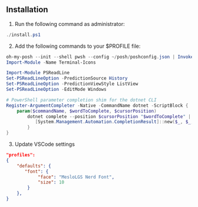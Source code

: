 

## Installation
1. Run the following command as administrator:
``` powershell
./install.ps1
```

2. Add the following commands to your $PROFILE file:
``` powershell
oh-my-posh --init --shell pwsh --config ~/posh/poshconfig.json | Invoke-Expression
Import-Module -Name Terminal-Icons

Import-Module PSReadLine
Set-PSReadLineOption -PredictionSource History
Set-PSReadLineOption -PredictionViewStyle ListView
Set-PSReadLineOption -EditMode Windows

# PowerShell parameter completion shim for the dotnet CLI
Register-ArgumentCompleter -Native -CommandName dotnet -ScriptBlock {
    param($commandName, $wordToComplete, $cursorPosition)
        dotnet complete --position $cursorPosition "$wordToComplete" | ForEach-Object {
           [System.Management.Automation.CompletionResult]::new($_, $_, 'ParameterValue', $_)
        }
}
```

3. Update VSCode settings
```json
"profiles": 
{
    "defaults": {
       "font": {
            "face": "MesloLGS Nerd Font",
            "size": 10
        }
    },
}    
```